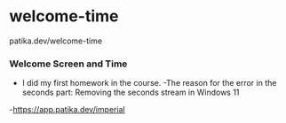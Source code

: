 # welcome-time
patika.dev/welcome-time

### Welcome Screen and Time
- I did my first homework in the course.
-The reason for the error in the seconds part: Removing the seconds stream in Windows 11

-https://app.patika.dev/imperial
